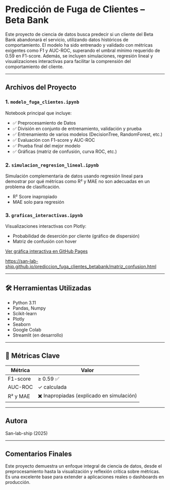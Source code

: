 #  Predicción de Fuga de Clientes – Beta Bank

Este proyecto de ciencia de datos busca predecir si un cliente del Beta Bank abandonará el servicio, utilizando datos históricos de comportamiento. El modelo ha sido entrenado y validado con métricas exigentes como F1 y AUC-ROC, superando el umbral mínimo requerido de 0.59 en F1-score. Además, se incluyen simulaciones, regresión lineal y visualizaciones interactivas para facilitar la comprensión del comportamiento del cliente.

---

##  Archivos del Proyecto

###  1. `modelo_fuga_clientes.ipynb`
Notebook principal que incluye:

- ✅ Preprocesamiento de Datos  
- ✅ División en conjunto de entrenamiento, validación y prueba  
- ✅ Entrenamiento de varios modelos (DecisionTree, RandomForest, etc.)  
- ✅ Evaluación con F1-score y AUC-ROC  
- ✅ Prueba final del mejor modelo  
- ✅ Gráficas (matriz de confusión, curva ROC, etc.)

### 2. `simulacion_regresion_lineal.ipynb`
Simulación complementaria de datos usando regresión lineal para demostrar por qué métricas como R² y MAE no son adecuadas en un problema de clasificación.

- R² Score inapropiado  
- MAE solo para regresión

### 3. `graficas_interactivas.ipynb`
Visualizaciones interactivas con Plotly:

- Probabilidad de deserción por cliente (gráfico de dispersión)  
- Matriz de confusión con hover  



[Ver gráfica interactiva en GitHub Pages](https://san-lab-ship.github.io/prediccion_fuga_clientes_betabank/)

https://san-lab-ship.github.io/prediccion_fuga_clientes_betabank/matriz_confusion.html

---

## 🛠️ Herramientas Utilizadas

- Python 3.11  
- Pandas, Numpy  
- Scikit-learn  
- Plotly  
- Seaborn  
- Google Colab  
- Streamlit (en desarrollo)

---

## 📌 Métricas Clave

| Métrica     | Valor     |
|-------------|-----------|
| F1-score    | ≥ 0.59 ✅ |
| AUC-ROC     | ✓ calculada |
| R² y MAE    | ✖️ Inapropiadas (explicado en simulación) |

---

##  Autora 
San-lab-ship (2025)

---

## Comentarios Finales

Este proyecto demuestra un enfoque integral de ciencia de datos, desde el preprocesamiento hasta la visualización y reflexión crítica sobre métricas. Es una excelente base para extender a aplicaciones reales o dashboards en producción.

